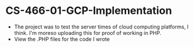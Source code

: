 # CS-466-01-GCP-Implementation
- The project was to test the server times of cloud computing platforms, I think. I'm moreso uploading this for proof of working in PHP. 
- View the .PHP files for the code I wrote
